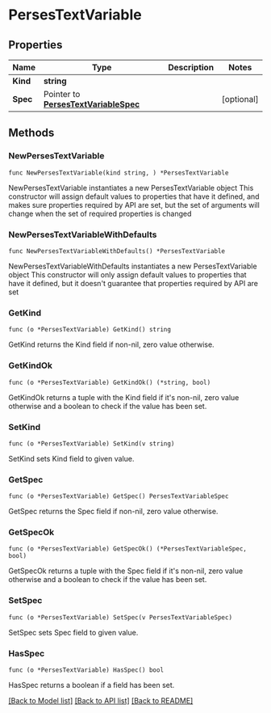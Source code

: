 # PersesTextVariable

## Properties

Name | Type | Description | Notes
------------ | ------------- | ------------- | -------------
**Kind** | **string** |  | 
**Spec** | Pointer to [**PersesTextVariableSpec**](PersesTextVariableSpec.md) |  | [optional] 

## Methods

### NewPersesTextVariable

`func NewPersesTextVariable(kind string, ) *PersesTextVariable`

NewPersesTextVariable instantiates a new PersesTextVariable object
This constructor will assign default values to properties that have it defined,
and makes sure properties required by API are set, but the set of arguments
will change when the set of required properties is changed

### NewPersesTextVariableWithDefaults

`func NewPersesTextVariableWithDefaults() *PersesTextVariable`

NewPersesTextVariableWithDefaults instantiates a new PersesTextVariable object
This constructor will only assign default values to properties that have it defined,
but it doesn't guarantee that properties required by API are set

### GetKind

`func (o *PersesTextVariable) GetKind() string`

GetKind returns the Kind field if non-nil, zero value otherwise.

### GetKindOk

`func (o *PersesTextVariable) GetKindOk() (*string, bool)`

GetKindOk returns a tuple with the Kind field if it's non-nil, zero value otherwise
and a boolean to check if the value has been set.

### SetKind

`func (o *PersesTextVariable) SetKind(v string)`

SetKind sets Kind field to given value.


### GetSpec

`func (o *PersesTextVariable) GetSpec() PersesTextVariableSpec`

GetSpec returns the Spec field if non-nil, zero value otherwise.

### GetSpecOk

`func (o *PersesTextVariable) GetSpecOk() (*PersesTextVariableSpec, bool)`

GetSpecOk returns a tuple with the Spec field if it's non-nil, zero value otherwise
and a boolean to check if the value has been set.

### SetSpec

`func (o *PersesTextVariable) SetSpec(v PersesTextVariableSpec)`

SetSpec sets Spec field to given value.

### HasSpec

`func (o *PersesTextVariable) HasSpec() bool`

HasSpec returns a boolean if a field has been set.


[[Back to Model list]](../README.md#documentation-for-models) [[Back to API list]](../README.md#documentation-for-api-endpoints) [[Back to README]](../README.md)


